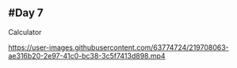 #Day 7
-------
Calculator

https://user-images.githubusercontent.com/63774724/219708063-ae316b20-2e97-41c0-bc38-3c5f7413d898.mp4

